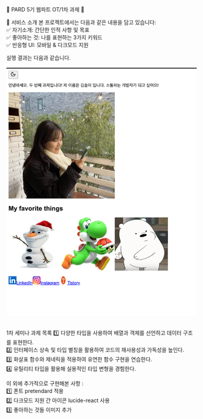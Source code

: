 🌟 PARD 5기 웹파트 OT/1차 과제 🌟 <br>  
 

🎯 서비스 소개
본 프로젝트에서는 다음과 같은 내용을 담고 있습니다: <br> 
✅ 자기소개: 간단한 인적 사항 및 목표  <br> 
✅ 좋아하는 것: 나를 표현하는 3가지 키워드  <br> 
✅ 반응형 UI: 모바일 & 다크모드 지원


실행 결과는 다음과 같습니다.  
<br> 
![alt text](image-1.png)

<br> 
1차 세미나 과제 목록 
1️⃣ 다양한 타입을 사용하여 배열과 객체를 선언하고 데이터 구조를 표현한다. <br> 
2️⃣ 인터페이스 상속 및 타입 별칭을 활용하여 코드의 재사용성과 가독성을 높인다.  <br> 
3️⃣ 화살표 함수와 제네릭을 적용하여 유연한 함수 구현을 연습한다. <br> 
4️⃣ 유틸리티 타입을 활용해 실용적인 타입 변형을 경험한다. <br> 

이 외에 추가적으로 구현해본 사항 :  <br> 
1️⃣ 폰트 pretendard 적용 <br> 
2️⃣ 다크모드 지원 간 아이콘 lucide-react 사용 <br> 
3️⃣ 좋아하는 것들 이미지 추가 

